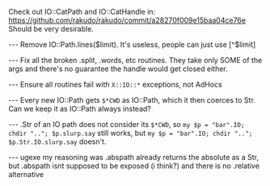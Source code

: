 Check out IO::CatPath and IO::CatHandle in:
https://github.com/rakudo/rakudo/commit/a28270f009e15baa04ce76e
Should be very desirable.


--- Remove IO::Path.lines($limit). It's useless, people can just use [^$limit]

--- Fix all the broken .split, .words, etc routines. They take only SOME of the args and there's no guarantee the handle would get closed either.

--- Ensure all routines fail with `X::IO::*` exceptions, not AdHocs


--- Every new IO::Path gets `$*CWD` as IO::Path, which it then coerces to Str.
Can we keep it as IO::Path always instead?


--- .Str of an IO path does not consider its `$*CWD`, so
`my $p = "bar".IO; chdir ".."; $p.slurp.say` still works, but
`my $p = "bar".IO; chdir ".."; $p.Str.IO.slurp.say` doesn't.


--- ugexe 	my reasoning was .abspath already returns the absolute as a Str, but
.abspath isnt supposed to be exposed (i think?) and there is no .relative
alternative
